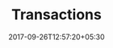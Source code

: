 ---
title: "Transactions"
date: 2017-09-26T12:57:20+05:30
draft: false
layout: transactions
property: "Hotel Eden"
status: "In Process"
url: /bookings/transactions/hotel-eden/
slug: "hotel-eden/"

mainmenu:
 bookings: true
 transactions: true

---